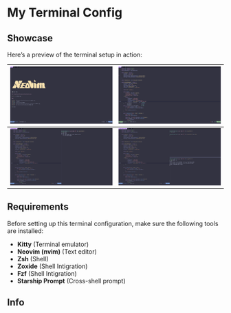 # My Terminal Config  

## Showcase  
Here’s a preview of the terminal setup in action:  

| ![Terminal Showcase 1](./images/01.png) |![Terminal Showcase 2](./images/02.png) |  
|-----------------------------------------|-----------------------------------------|  
| ![Terminal Showcase 3](./images/03.png) | ![Terminal Showcase 4](./images/04.png) |  

## Requirements  
Before setting up this terminal configuration, make sure the following tools are installed:  

- **Kitty** (Terminal emulator)  
- **Neovim (nvim)** (Text editor)  
- **Zsh** (Shell) 
- **Zoxide** (Shell Intigration)
- **Fzf** (Shell Intigration)
- **Starship Prompt** (Cross-shell prompt)  

## Info